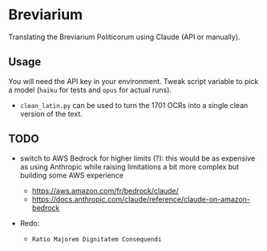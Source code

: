 # Breviarium

Translating the Breviarium Politicorum using Claude (API or manually).

## Usage

You will need the API key in your environment. Tweak script variable to pick a model (`haiku` for tests and `opus` for actual runs).

* `clean_latin.py` can be used to turn the 1701 OCRs into a single clean version of the text.

## TODO

* switch to AWS Bedrock for higher limits (?):
  this would be as expensive as using Anthropic while raising limitations
  a bit more complex but building some AWS experience
  * <https://aws.amazon.com/fr/bedrock/claude/>
  * <https://docs.anthropic.com/claude/reference/claude-on-amazon-bedrock>

* Redo:
  * `Ratio Majorem Dignitatem Consequendi`
